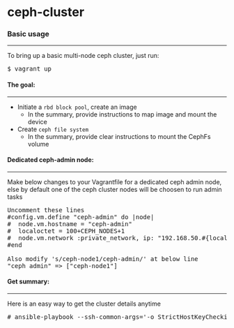 # ceph-cluster

### Basic usage
---

To bring up a basic multi-node ceph cluster, just run:

<pre>
$ vagrant up
</pre>

#### The goal:
---
* Initiate a `rbd block pool`, create an image
    * In the summary, provide instructions to map image and mount the device
* Create `ceph file system`
    * In the summary, provide clear instructions to mount the CephFs volume


#### Dedicated ceph-admin node:
---
Make below changes to your Vagrantfile for a dedicated ceph admin node, else by default one of the ceph cluster nodes will be choosen to run admin tasks

<pre>
Uncomment these lines
#config.vm.define "ceph-admin" do |node|
#  node.vm.hostname = "ceph-admin"
#  localoctet = 100+CEPH_NODES+1
#  node.vm.network :private_network, ip: "192.168.50.#{localoctet}"
#end

Also modify 's/ceph-node1/ceph-admin/' at below line
"ceph_admin" => ["ceph-node1"]
</pre>

#### Get summary:
---
Here is an easy way to get the cluster details anytime
<pre>
# ansible-playbook --ssh-common-args='-o StrictHostKeyChecking=no' -i 192.168.50.101, ansible/summary.yml
</pre>
